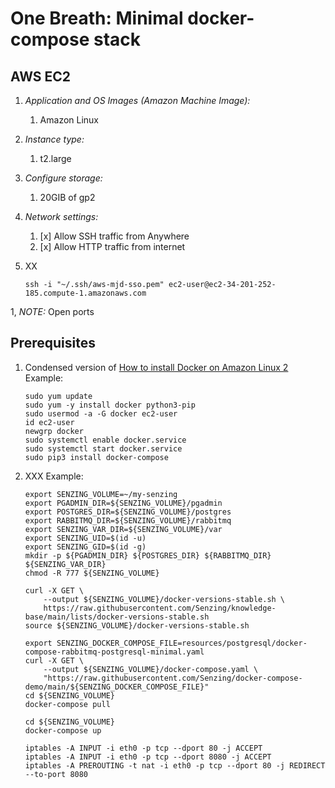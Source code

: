 # One Breath:   Minimal docker-compose stack

## AWS EC2

1. *Application and OS Images (Amazon Machine Image):*
    1. Amazon Linux
1. *Instance type:*
    1. t2.large
1. *Configure storage:*
    1. 20GIB of gp2
1. *Network settings:*
    1. [x] Allow SSH traffic from Anywhere
    1. [x] Allow HTTP traffic from internet

1. XX

    ```console
    ssh -i "~/.ssh/aws-mjd-sso.pem" ec2-user@ec2-34-201-252-185.compute-1.amazonaws.com
    ```

1, *NOTE:* Open ports

## Prerequisites

1. Condensed version of
   [How to install Docker on Amazon Linux 2](https://www.cyberciti.biz/faq/how-to-install-docker-on-amazon-linux-2/)
   Example:

    ```console
    sudo yum update
    sudo yum -y install docker python3-pip
    sudo usermod -a -G docker ec2-user
    id ec2-user
    newgrp docker
    sudo systemctl enable docker.service
    sudo systemctl start docker.service
    sudo pip3 install docker-compose
    ```

1. XXX
   Example:

    ```console
    export SENZING_VOLUME=~/my-senzing
    export PGADMIN_DIR=${SENZING_VOLUME}/pgadmin
    export POSTGRES_DIR=${SENZING_VOLUME}/postgres
    export RABBITMQ_DIR=${SENZING_VOLUME}/rabbitmq
    export SENZING_VAR_DIR=${SENZING_VOLUME}/var
    export SENZING_UID=$(id -u)
    export SENZING_GID=$(id -g)
    mkdir -p ${PGADMIN_DIR} ${POSTGRES_DIR} ${RABBITMQ_DIR} ${SENZING_VAR_DIR}
    chmod -R 777 ${SENZING_VOLUME}

    curl -X GET \
        --output ${SENZING_VOLUME}/docker-versions-stable.sh \
        https://raw.githubusercontent.com/Senzing/knowledge-base/main/lists/docker-versions-stable.sh
    source ${SENZING_VOLUME}/docker-versions-stable.sh

    export SENZING_DOCKER_COMPOSE_FILE=resources/postgresql/docker-compose-rabbitmq-postgresql-minimal.yaml
    curl -X GET \
        --output ${SENZING_VOLUME}/docker-compose.yaml \
        "https://raw.githubusercontent.com/Senzing/docker-compose-demo/main/${SENZING_DOCKER_COMPOSE_FILE}"
    cd ${SENZING_VOLUME}
    docker-compose pull

    cd ${SENZING_VOLUME}
    docker-compose up
    ```


    ```console
    iptables -A INPUT -i eth0 -p tcp --dport 80 -j ACCEPT
    iptables -A INPUT -i eth0 -p tcp --dport 8080 -j ACCEPT
    iptables -A PREROUTING -t nat -i eth0 -p tcp --dport 80 -j REDIRECT --to-port 8080
    ```
